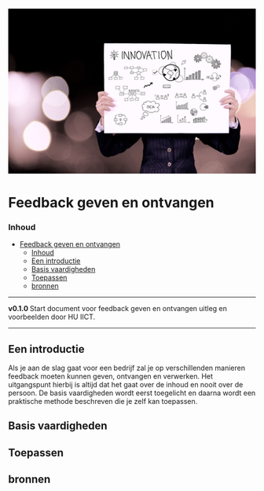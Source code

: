 ![logo](../Presenteren/img/presenting.jpg) [](logo-id)

# Feedback geven en ontvangen[](title-id)

### Inhoud[](toc-id)

- [Feedback geven en ontvangen](#feedback-geven-en-ontvangen)
    - [Inhoud](#inhoud)
  - [Een introductie](#een-introductie)
  - [Basis vaardigheden](#basis-vaardigheden)
  - [Toepassen](#toepassen)
  - [bronnen](#bronnen)

---

**v0.1.0 [](version-id)** Start document voor feedback geven en ontvangen uitleg en voorbeelden door HU IICT[](author-id).

---

## Een introductie

Als je aan de slag gaat voor een bedrijf zal je op verschillenden manieren feedback moeten kunnen geven, ontvangen en verwerken. Het uitgangspunt hierbij is altijd dat het gaat over de inhoud en nooit over de persoon. De basis vaardigheden wordt eerst toegelicht en daarna wordt een praktische methode beschreven die je zelf kan toepassen. 

## Basis vaardigheden

## Toepassen


## bronnen

 

